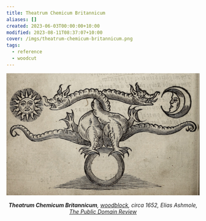 ```yaml
---
title: Theatrum Chemicum Britannicum
aliases: []
created: 2023-06-03T00:00:00+10:00
modified: 2023-08-11T08:37:07+10:00
cover: /imgs/theatrum-chemicum-britannicum.png
tags:
  - reference
  - woodcut
---
```


![Alchemical image taken from the British alchemical theater of ripley, depicts the two-headed serpent of arabia: azoth and kibrit](imgs/theatrum-chemicum-britannicum.png)
*<center>**Theatrum Chemicum Britannicum**, [woodblock](woodblock.md), circa 1652, Elias Ashmole, [The Public Domain Review](https://publicdomainreview.org/collection/theatrum-chemicum)</center>*